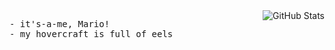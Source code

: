 <img src="https://github-readme-stats.vercel.app/api?username=thesebas&count_private=true&show_icons=true&hide_border=true" alt="GitHub Stats" align="right"/>
<p align="left">
<samp>
- it's-a-me, Mario!<br>
- my hovercraft is full of eels</samp>
</p>
